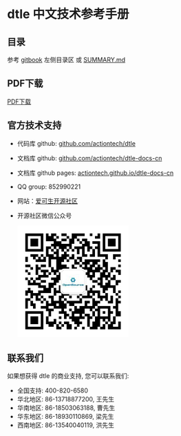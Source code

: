 # dtle 中文技术参考手册

## 目录
参考 [gitbook](https://actiontech.github.io/dtle-docs-cn) 左侧目录区 或 [SUMMARY.md](https://github.com/actiontech/dtle-docs-cn/blob/master/SUMMARY.md)

## PDF下载
[PDF下载](https://github.com/actiontech/dtle-docs-cn/raw/master/dtle-manual.pdf)

## 官方技术支持
- 代码库 github: [github.com/actiontech/dtle](https://github.com/actiontech/dtle)
- 文档库 github: [github.com/actiontech/dtle-docs-cn](https://github.com/actiontech/dtle-docs-cn)
- 文档库 github pages: [actiontech.github.io/dtle-docs-cn](https://actiontech.github.io/dtle-docs-cn)
- QQ group: 852990221
- 网站：[爱可生开源社区](https://opensource.actionsky.com)
- 开源社区微信公众号
  
  ![QR_code](./QR_code.png)

## 联系我们
如果想获得 dtle 的商业支持, 您可以联系我们:
* 全国支持: 400-820-6580
* 华北地区: 86-13718877200, 王先生
* 华南地区: 86-18503063188, 曹先生
* 华东地区: 86-18930110869, 梁先生
* 西南地区: 86-13540040119, 洪先生
